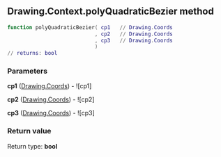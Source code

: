 ## Drawing.Context.polyQuadraticBezier method


```lua
function polyQuadraticBezier( cp1   // Drawing.Coords
                            , cp2   // Drawing.Coords
                            , cp3   // Drawing.Coords
                            )
// returns: bool
```


### Parameters

**cp1** ([Drawing.Coords](../../Drawing/Coords.md)) - ![cp1]

**cp2** ([Drawing.Coords](../../Drawing/Coords.md)) - ![cp2]

**cp3** ([Drawing.Coords](../../Drawing/Coords.md)) - ![cp3]

### Return value

Return type: **bool**

